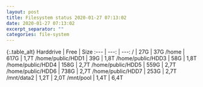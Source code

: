 ```yaml
---
layout: post
title: Filesystem status 2020-01-27 07:13:02
date: 2020-01-27 07:13:02
excerpt_separator: ""
categories: file-system
---
```

{:.table_alt}
Harddrive | Free | Size
:--- | ---: | ---:
/ | 27G | 37G
/home | 617G | 1,7T
/home/public/HDD1 | 39G | 1,8T
/home/public/HDD3 | 58G | 1,8T
/home/public/HDD4 | 158G | 2,7T
/home/public/HDD5 | 559G | 2,7T
/home/public/HDD6 | 738G | 2,7T
/home/public/HDD7 | 253G | 2,7T
/mnt/data2 | 1,2T | 2,0T
/mnt/pool | 1,4T | 6,4T
